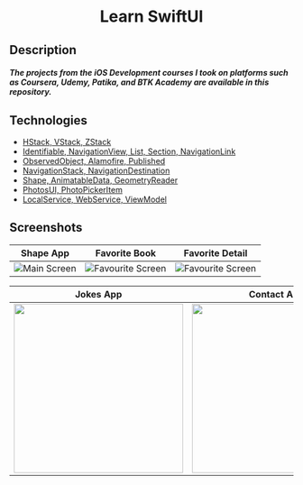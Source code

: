 <h1 align="center">
Learn SwiftUI
</h1>

## Description
##### The projects from the iOS Development courses I took on platforms such as Coursera, Udemy, Patika, and BTK Academy are available in this repository.

## Technologies
- [HStack, VStack, ZStack](https://github.com/Yakupacs/Learn-SwiftUI/tree/main/FirstAppSwiftUI)
- [Identifiable, NavigationView, List, Section, NavigationLink](https://github.com/Yakupacs/Learn-SwiftUI/tree/main/FavoriteBook)
- [ObservedObject, Alamofire, Published](https://github.com/Yakupacs/Learn-SwiftUI/tree/main/JokesApp)
- [NavigationStack, NavigationDestination](https://github.com/Yakupacs/Learn-SwiftUI/tree/main/NavigationStack)
- [Shape, AnimatableData, GeometryReader](https://github.com/Yakupacs/Learn-SwiftUI/tree/main/CircularShape)
- [PhotosUI, PhotoPickerItem](https://github.com/Yakupacs/Learn-SwiftUI/tree/main/PhotoPicker)
- [LocalService, WebService, ViewModel](https://github.com/Yakupacs/Learn-SwiftUI/tree/main/ContactApp)

## Screenshots

| Shape App | Favorite Book | Favorite Detail |
| ----------- | ---------------- | ---------------- |
| ![Main Screen](https://github.com/Yakupacs/Learn-SwiftUI/assets/73075252/4cba68b7-0b82-4c9a-981d-7a1f49637017) | ![Favourite Screen](https://github.com/Yakupacs/Learn-SwiftUI/assets/73075252/e0c12cd7-4318-47af-b46c-06a1703d22ea) | ![Favourite Screen](https://github.com/Yakupacs/Learn-SwiftUI/assets/73075252/c6684ee7-2989-4442-8658-f43ccff4fad1) |

| Jokes App | Contact App | 
| ----------- | ----------- |
| <img width="300px" src="https://github.com/Yakupacs/Learn-SwiftUI/assets/73075252/731e6f41-9ed8-4604-9baf-cc38f839fe82"> | <img width="300px" src="https://github.com/Yakupacs/Learn-SwiftUI/assets/73075252/4d7ae3a1-f38f-4ef4-9540-13142b044c62"> | 

